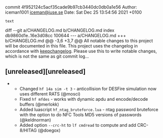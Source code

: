 commit 4f952124c5acf35cade9b97cb3440dc0db0a1e56
Author: iceman1001 <iceman@iuse.se>
Date:   Sat Dec 25 13:54:56 2021 +0100

    text

diff --git a/CHANGELOG.md b/CHANGELOG.md
index db9860d1e..16e3d08cc 100644
--- a/CHANGELOG.md
+++ b/CHANGELOG.md
@@ -3,6 +3,7 @@ All notable changes to this project will be documented in this file.
 This project uses the changelog in accordance with [keepchangelog](http://keepachangelog.com/). Please use this to write notable changes, which is not the same as git commit log...
 
 ## [unreleased][unreleased]
+ - Changed `hf 14a sim -t 3` - anticollision for DESFire simulation now uses different RATS (@mosci)
  - Fixed `hf mfdes` - works with dynamic apdu and encode/decode buffers (@merlokk)
  - Added luascript `hf_ntag_bruteforce.lua` - ntag password bruteforce with the option to do NFC Tools MD5 versions of passwords (@keldnorman)
  - Added option `--crc-ht` to `lf cmdread` to compute and add CRC-8/HITAG (@doegox)
